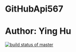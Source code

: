 # GitHubApi567
# Author: Ying Hu
[![build status of master](https://travis-ci.org/yhu71/GitHubApi567.svg?branch=master)](https://travis-ci.org/yhu71/GitHubApi567)
